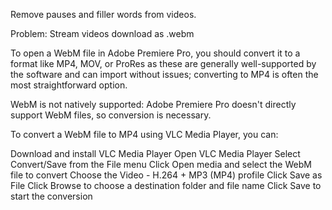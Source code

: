 Remove pauses and filler words from videos.

Problem: Stream videos download as .webm

To open a WebM file in Adobe Premiere Pro, you should convert it to a format like MP4, MOV, or ProRes as these are generally well-supported by the software and can import without issues; converting to MP4 is often the most straightforward option.

WebM is not natively supported:
Adobe Premiere Pro doesn't directly support WebM files, so conversion is necessary. 


To convert a WebM file to MP4 using VLC Media Player, you can: 

Download and install VLC Media Player
Open VLC Media Player
Select Convert/Save from the File menu
Click Open media and select the WebM file to convert
Choose the Video - H.264 + MP3 (MP4) profile
Click Save as File
Click Browse to choose a destination folder and file name
Click Save to start the conversion
